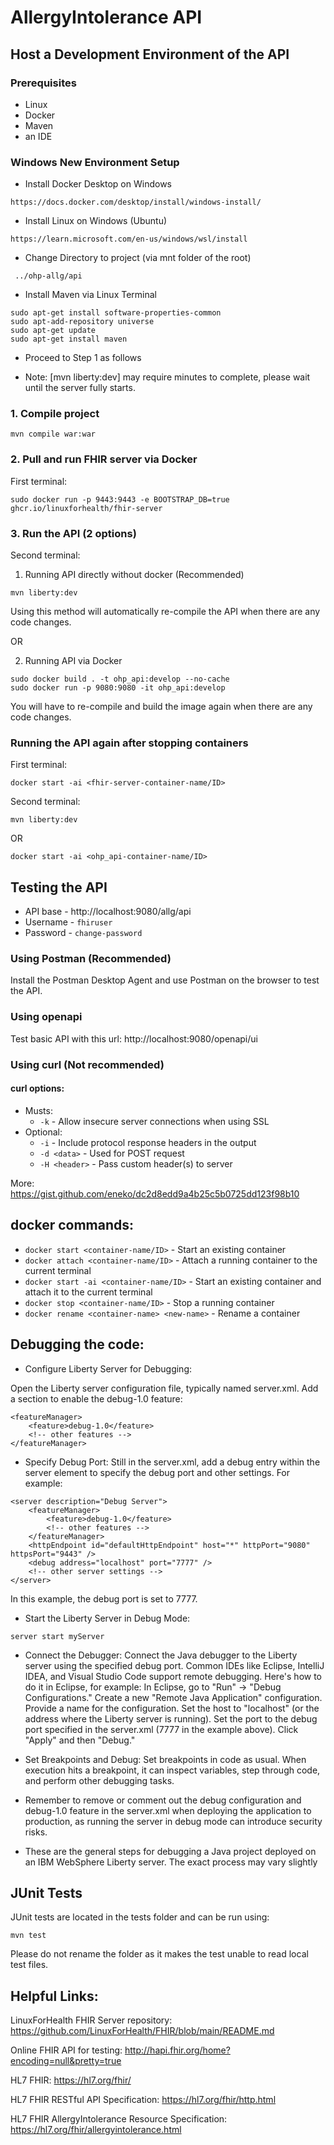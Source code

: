 # AllergyIntolerance API
## Host a Development Environment of the API
### Prerequisites
- Linux
- Docker
- Maven
- an IDE

### Windows New Environment Setup
- Install Docker Desktop on Windows
```
https://docs.docker.com/desktop/install/windows-install/
```

- Install Linux on Windows (Ubuntu)
```
https://learn.microsoft.com/en-us/windows/wsl/install
```

- Change Directory to project (via mnt folder of the root)
```
 ../ohp-allg/api
```

- Install Maven via Linux Terminal
```
sudo apt-get install software-properties-common
sudo apt-add-repository universe
sudo apt-get update
sudo apt-get install maven
```

- Proceed to Step 1 as follows

- Note: [mvn liberty:dev] may require minutes to complete, please wait until the server fully starts.

### 1. Compile project
```
mvn compile war:war
```

### 2. Pull and run FHIR server via Docker
First terminal:
```
sudo docker run -p 9443:9443 -e BOOTSTRAP_DB=true ghcr.io/linuxforhealth/fhir-server
```

### 3. Run the API (2 options)
Second terminal:
1. Running API directly without docker (Recommended)
```
mvn liberty:dev
```
Using this method will automatically re-compile the API when there are any code changes.

OR

2. Running API via Docker
```
sudo docker build . -t ohp_api:develop --no-cache
sudo docker run -p 9080:9080 -it ohp_api:develop
```

You will have to re-compile and build the image again when there are any code changes.

### Running the API again after stopping containers
First terminal:
```
docker start -ai <fhir-server-container-name/ID>
```
Second terminal:
```
mvn liberty:dev
```
OR
```
docker start -ai <ohp_api-container-name/ID>
```

## Testing the API
- API base - http://localhost:9080/allg/api
- Username - `fhiruser`
- Password - `change-password`
### Using Postman (Recommended)
Install the Postman Desktop Agent and use Postman on the browser to test the API.

### Using openapi
Test basic API with this url: http://localhost:9080/openapi/ui

### Using curl (Not recommended)
#### curl options:
- Musts:
  - `-k` - Allow insecure server connections when using SSL
- Optional:
  - `-i` - Include protocol response headers in the output
  - `-d <data>` - Used for POST request
  - `-H <header>` - Pass custom header(s) to server

More: https://gist.github.com/eneko/dc2d8edd9a4b25c5b0725dd123f98b10

## docker commands:
- `docker start <container-name/ID>` - Start an existing container
- `docker attach <container-name/ID>` - Attach a running container to the current terminal
- `docker start -ai <container-name/ID>` - Start an existing container and attach it to the current terminal
- `docker stop <container-name/ID>` - Stop a running container
- `docker rename <container-name> <new-name>` - Rename a container

## Debugging the code:
- Configure Liberty Server for Debugging:

Open the Liberty server configuration file, typically named server.xml.
Add a <featureManager> section to enable the debug-1.0 feature:

```
<featureManager>
    <feature>debug-1.0</feature>
    <!-- other features -->
</featureManager>
```

- Specify Debug Port:
Still in the server.xml, add a debug entry within the server element to specify the debug port and other settings. For example:
```
<server description="Debug Server">
    <featureManager>
        <feature>debug-1.0</feature>
        <!-- other features -->
    </featureManager>
    <httpEndpoint id="defaultHttpEndpoint" host="*" httpPort="9080" httpsPort="9443" />
    <debug address="localhost" port="7777" />
    <!-- other server settings -->
</server>
```
In this example, the debug port is set to 7777.

- Start the Liberty Server in Debug Mode:
```
server start myServer
```

- Connect the Debugger:
Connect the Java debugger to the Liberty server using the specified debug port. Common IDEs like Eclipse, IntelliJ IDEA, and Visual Studio Code support remote debugging. Here's how to do it in Eclipse, for example:
In Eclipse, go to "Run" -> "Debug Configurations."
Create a new "Remote Java Application" configuration.
Provide a name for the configuration.
Set the host to "localhost" (or the address where the Liberty server is running).
Set the port to the debug port specified in the server.xml (7777 in the example above).
Click "Apply" and then "Debug."

- Set Breakpoints and Debug:
Set breakpoints in code as usual. When execution hits a breakpoint, it can inspect variables, step through code, and perform other debugging tasks.

- Remember to remove or comment out the debug configuration and debug-1.0 feature in the server.xml when deploying the application to production, as running the server in debug mode can introduce security risks.

- These are the general steps for debugging a Java project deployed on an IBM WebSphere Liberty server. The exact process may vary slightly

## JUnit Tests
JUnit tests are located in the tests folder and can be run using:
```
mvn test
```

Please do not rename the folder as it makes the test unable to read local test files.

## Helpful Links:

LinuxForHealth FHIR Server repository: https://github.com/LinuxForHealth/FHIR/blob/main/README.md

Online FHIR API for testing: http://hapi.fhir.org/home?encoding=null&pretty=true

HL7 FHIR: https://hl7.org/fhir/

HL7 FHIR RESTful API Specification: https://hl7.org/fhir/http.html

HL7 FHIR AllergyIntolerance Resource Specification: https://hl7.org/fhir/allergyintolerance.html
